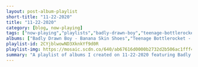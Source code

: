 ```yaml
---
layout: post-album-playlist
short-title: "11-22-2020"
title: "11-22-2020"
category: [blog, now-playing]
tags: ["now-playing","playlists","badly-drawn-boy","teenage-bottlerocket","for-squirrels","fidlar","big-thief"]
albums: ["Badly Drawn Boy - Banana Skin Shoes","Teenage Bottlerocket - They Came From The Shadows","For Squirrels - Example","FIDLAR - FIDLAR","Big Thief - U.F.O.F."]
playlist-id: 2CYjblwowND3XknkYf9d0R
playlist-img: https://mosaic.scdn.co/640/ab67616d0000b2732d2b506ac1fff4498097fd42ab67616d0000b2736baf8591cd61b6c0c59563c1ab67616d0000b273a5fb379f9c2f390ed5c12b2aab67616d0000b273bb13941b376d3408bd90dc50
summary: "A playlist of albums I created on 11-22-2020 featuring Badly Drawn Boy, Teenage Bottlerocket, For Squirrels, FIDLAR, and Big Thief"
---
```

